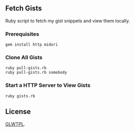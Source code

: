## Fetch Gists

Ruby script to fetch my gist snippets and view them locally.

### Prerequisites

```shell
gem install http midori
```

### Clone All Gists

```shell
ruby pull-gists.rb
ruby pull-gists.rb somebody
```

### Start a HTTP Server to View Gists

```shell
ruby gists.rb
```

## License

[GLWTPL](https://github.com/me-shaon/GLWTPL).
